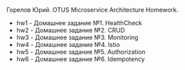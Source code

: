 Горелов Юрий.
OTUS Microservice Architecture Homework.

- hw1 - Домашнее задание №1. HealthCheck
- hw2 - Домашнее задание №2. CRUD
- hw3 - Домашнее задание №3. Monitoring
- hw4 - Домашнее задание №4. Istio
- hw5 - Домашнее задание №5. Authorization
- hw6 - Домашнее задание №6. Idempotency 